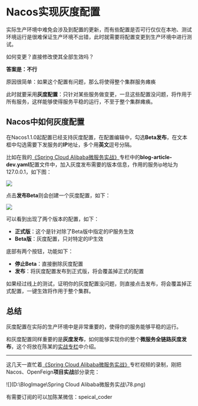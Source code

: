 # Nacos实现灰度配置
实际生产环境中难免会涉及到配置的更新，而有些配置是否可行仅仅在本地、测试环境运行是很难保证生产环境不出错，此时就需要将配置变更到生产环境中进行测试。

如何变更？直接修改使其全部生效吗？

**答案是：不行**

原因很简单：如果这个配置有问题，那么将使得整个集群服务瘫痪

此时就要采用**灰度配置**：只针对某些服务做变更，一旦这些配置没问题，将作用于所有服务，这样能够使得服务平稳的运行，不至于整个集群瘫痪。

## Nacos中如何灰度配置

在Nacos1.1.0起配置已经支持灰度配置，在配置编辑中，勾选**Beta发布**，在文本框中勾选需要下发服务的**IP**地址，多个用**英文**逗号分隔。

比如在我的[《Spring Cloud Alibaba微服务实战》](https://mp.weixin.qq.com/s?__biz=MzU3MDAzNDg1MA==&mid=2247506948&idx=1&sn=34e282405b10d075bb3e05cfb69663c5&chksm=fcf703c9cb808adf321e465da578dc7dcf97aa90bd97639532af56dd8d619e96c34aef7c4b97&token=708074424&lang=zh_CN#rd)专栏中的**blog-article-dev.yaml**配置文件中，加入灰度发布需要的版本信息，作用的服务ip地址为127.0.0.1，如下图：

![](https://img.java-family.cn/Nacos%E7%81%B0%E5%BA%A6%E9%85%8D%E7%BD%AE/1.png)

点击**发布Beta**则会创建一个灰度配置，如下：

![](https://img.java-family.cn/Nacos%E7%81%B0%E5%BA%A6%E9%85%8D%E7%BD%AE/2.png)

可以看到出现了两个版本的配置，如下：

- **正式版**：这个是针对除了Beta版中指定的IP服务生效
- **Beta版**：灰度配置，只对特定的IP生效

底部有两个按钮，功能如下：

- **停止Beta**：直接删除灰度配置
- **发布**：将灰度配置发布到正式版，将会覆盖掉正式的配置

如果经过线上的测试，证明你的灰度配置没问题，则直接点击发布，将会覆盖掉正式配置，一键生效将作用于整个集群。



## 总结

灰度配置在实际的生产环境中是非常重要的，使得你的服务能够平稳的运行。

和灰度配置同样重要的是**灰度发布**，如何能够实现你的整个**微服务全链路灰度发布**，这个将放在陈某的[实战专栏]((https://mp.weixin.qq.com/s?__biz=MzU3MDAzNDg1MA==&mid=2247506948&idx=1&sn=34e282405b10d075bb3e05cfb69663c5&chksm=fcf703c9cb808adf321e465da578dc7dcf97aa90bd97639532af56dd8d619e96c34aef7c4b97&token=708074424&lang=zh_CN#rd))中介绍。



<hr>

这几天一直忙着[《Spring Cloud Alibaba微服务实战》](https://mp.weixin.qq.com/s?__biz=MzU3MDAzNDg1MA==&mid=2247506948&idx=1&sn=34e282405b10d075bb3e05cfb69663c5&chksm=fcf703c9cb808adf321e465da578dc7dcf97aa90bd97639532af56dd8d619e96c34aef7c4b97&token=708074424&lang=zh_CN#rd)专栏视频的录制，刚把Nacos、OpenFeign**项目实战**部分录完：

![](D:\BlogImage\Spring Cloud Alibaba微服务实战\78.png)

有需要订阅的可以加陈某微信：speical_coder










